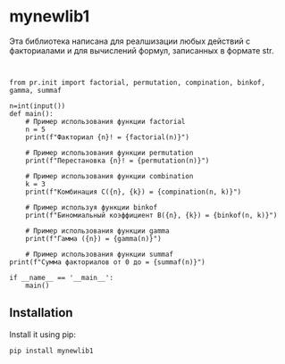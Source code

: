 # mynewlib1

Эта библиотека написана для реалшизации любых действий с факториалами и для вычислений формул, записанных в формате str.

```


from pr.init import factorial, permutation, compination, binkof, gamma, summaf

n=int(input())
def main():
    # Пример использования функции factorial
    n = 5
    print(f"Факториал {n}! = {factorial(n)}")

    # Пример использования функции permutation
    print(f"Перестановка {n}! = {permutation(n)}")

    # Пример использования функции combination
    k = 3
    print(f"Комбинация C({n}, {k}) = {compination(n, k)}")

    # Пример используя функции binkof
    print(f"Биномиальный коэффициент B({n}, {k}) = {binkof(n, k)}")

    # Пример использования функции gamma
    print(f"Гамма ({n}) = {gamma(n)}")

    # Пример использования функции summaf
print(f"Сумма факториалов от 0 до = {summaf(n)}")

if __name__ == '__main__':
    main()

```

## Installation

Install it using pip:
```bash
pip install mynewlib1
